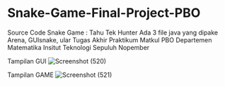 # Snake-Game-Final-Project-PBO
Source Code Snake Game : Tahu Tek Hunter
Ada 3 file java yang dipake Arena, GUIsnake, ular
Tugas Akhir Praktikum Matkul PBO Departemen Matematika Insitut Teknologi Sepuluh Nopember

Tampilan GUI
![Screenshot (520)](https://user-images.githubusercontent.com/91004582/202787157-ee93497f-faa4-4bd8-be1f-71b33609cde2.png)

Tampilan GAME
![Screenshot (521)](https://user-images.githubusercontent.com/91004582/202787361-2280ca3c-12c4-43f1-a575-bee448bbf639.png)
